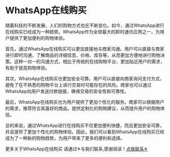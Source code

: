 # WhatsApp在线购买

随着科技的不断发展，人们的购物方式也在不断变化。如今，通过WhatsApp进行在线购买已经成为一种趋势。WhatsApp作为全球最大的即时通讯应用之一，为用户提供了更加便利的购物体验。

首先，通过WhatsApp在线购买可以更加直接地与商家沟通。用户可以直接与商家进行即时沟通，了解商品的详细信息、价格、库存等，从而更加方便地进行购物决策。这种一对一的沟通方式，相比于传统的在线购物平台，更加贴近用户的需求，有助于提高购物体验。

其次，WhatsApp在线购买也更加安全可靠。用户可以直接向商家询问支付方式，避免了在不熟悉的购物平台上进行交易时可能存在的风险。商家也可以通过WhatsApp向用户发送付款链接，确保交易的安全性和可靠性。

最后，WhatsApp在线购买也为用户提供了更加个性化的服务。商家可以根据用户的需求，推荐符合其喜好的商品，提供定制化的购物建议，从而提升用户的购物体验。

总的来说，通过WhatsApp进行在线购买不仅更加便利快捷，而且更加安全可靠，并且提供了更加个性化的购物体验。因此，我们可以看到WhatsApp在线购买已经成为了一种新的购物趋势，为用户带来了更多的便利和选择。

更多关于WhatsApp在线购买 请通过✈与我们联系,感谢阅读！[点我联系✈](https://img.G208.com)